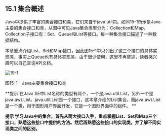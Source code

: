 ## 15.1 集合概述

Java中提供了丰富的集合接口和类，它们来自于java.util包。如同15-1所示是Java主要的集合接口和类，从图中可见Java集合类型分为：Collection和Map，Collection子接口有：Set、Queue和List等接口。每一种集合接口描述了一种数据结构。

本章重点介绍List、Set和Map接口，因此图15-1中只列出了这三个接口的具体实现类，事实上Queue也有具体实现类，由于很少使用，这里不再赘述，读者感兴趣可以自己查询API文档。

![![19-1](../assets/19-1.jpeg)](/assets/15-1.jpg)

图15-1　Java主要集合接口和类

**提示 在Java SE中List名称的类型有两个，一个是java.util.List，另外一个是java.awt.List。java.util.List是一个接口，这本章介绍的List集合。而java.awt.List是一个类，用于图形用户界面开发，它是一个图形界面中的组件。
**

**提示 学习Java中的集合，首先从两大接口入手，重点掌握List、Set和Map三个接口，熟悉这些接口中提供的方法。然后再熟悉这些接口的实现类，并了解不同实现类之间的区别。**